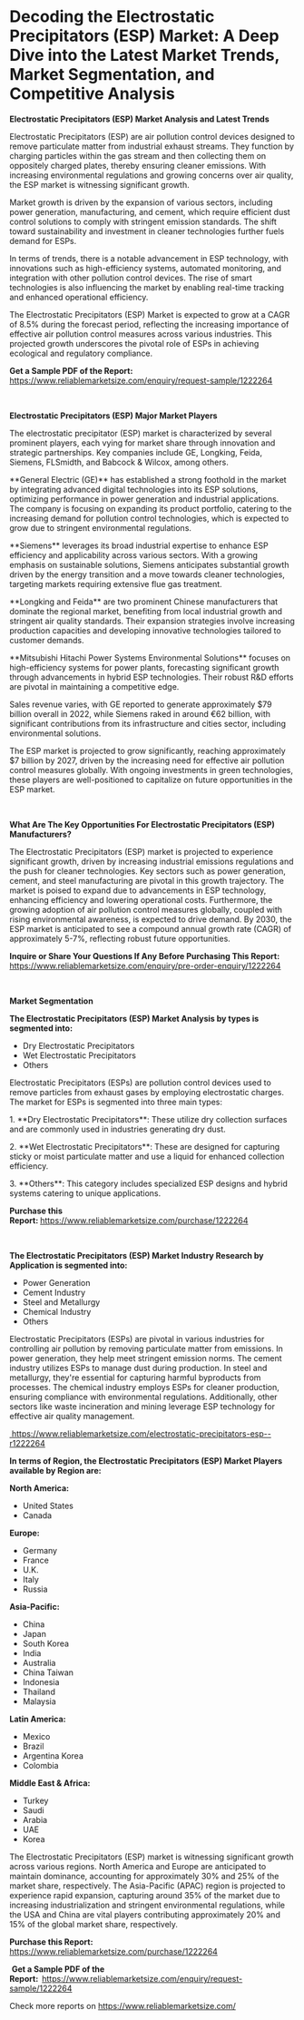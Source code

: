 <p><h1>Decoding the Electrostatic Precipitators (ESP) Market: A Deep Dive into the Latest Market Trends, Market Segmentation, and Competitive Analysis</h1></p><p><strong>Electrostatic Precipitators (ESP) Market Analysis and Latest Trends</strong></p>
<p><p>Electrostatic Precipitators (ESP) are air pollution control devices designed to remove particulate matter from industrial exhaust streams. They function by charging particles within the gas stream and then collecting them on oppositely charged plates, thereby ensuring cleaner emissions. With increasing environmental regulations and growing concerns over air quality, the ESP market is witnessing significant growth. </p><p>Market growth is driven by the expansion of various sectors, including power generation, manufacturing, and cement, which require efficient dust control solutions to comply with stringent emission standards. The shift toward sustainability and investment in cleaner technologies further fuels demand for ESPs. </p><p>In terms of trends, there is a notable advancement in ESP technology, with innovations such as high-efficiency systems, automated monitoring, and integration with other pollution control devices. The rise of smart technologies is also influencing the market by enabling real-time tracking and enhanced operational efficiency. </p><p>The Electrostatic Precipitators (ESP) Market is expected to grow at a CAGR of 8.5% during the forecast period, reflecting the increasing importance of effective air pollution control measures across various industries. This projected growth underscores the pivotal role of ESPs in achieving ecological and regulatory compliance.</p></p>
<p><strong>Get a Sample PDF of the Report:&nbsp;</strong> <a href="https://www.reliablemarketsize.com/enquiry/request-sample/1222264?utm_campaign=2941&utm_medium=2&utm_source=Github&utm_content=ia&utm_term=11042025&utm_id=electrostatic-precipitators-esp">https://www.reliablemarketsize.com/enquiry/request-sample/1222264</a></p>
<p>&nbsp;</p>
<p><strong>Electrostatic Precipitators (ESP) Major Market Players</strong></p>
<p><p>The electrostatic precipitator (ESP) market is characterized by several prominent players, each vying for market share through innovation and strategic partnerships. Key companies include GE, Longking, Feida, Siemens, FLSmidth, and Babcock & Wilcox, among others.</p><p>**General Electric (GE)** has established a strong foothold in the market by integrating advanced digital technologies into its ESP solutions, optimizing performance in power generation and industrial applications. The company is focusing on expanding its product portfolio, catering to the increasing demand for pollution control technologies, which is expected to grow due to stringent environmental regulations.</p><p>**Siemens** leverages its broad industrial expertise to enhance ESP efficiency and applicability across various sectors. With a growing emphasis on sustainable solutions, Siemens anticipates substantial growth driven by the energy transition and a move towards cleaner technologies, targeting markets requiring extensive flue gas treatment.</p><p>**Longking and Feida** are two prominent Chinese manufacturers that dominate the regional market, benefiting from local industrial growth and stringent air quality standards. Their expansion strategies involve increasing production capacities and developing innovative technologies tailored to customer demands.</p><p>**Mitsubishi Hitachi Power Systems Environmental Solutions** focuses on high-efficiency systems for power plants, forecasting significant growth through advancements in hybrid ESP technologies. Their robust R&D efforts are pivotal in maintaining a competitive edge.</p><p>Sales revenue varies, with GE reported to generate approximately $79 billion overall in 2022, while Siemens raked in around €62 billion, with significant contributions from its infrastructure and cities sector, including environmental solutions.</p><p>The ESP market is projected to grow significantly, reaching approximately $7 billion by 2027, driven by the increasing need for effective air pollution control measures globally. With ongoing investments in green technologies, these players are well-positioned to capitalize on future opportunities in the ESP market.</p></p>
<p>&nbsp;</p>
<p><strong>What Are The Key Opportunities For Electrostatic Precipitators (ESP) Manufacturers?</strong></p>
<p><p>The Electrostatic Precipitators (ESP) market is projected to experience significant growth, driven by increasing industrial emissions regulations and the push for cleaner technologies. Key sectors such as power generation, cement, and steel manufacturing are pivotal in this growth trajectory. The market is poised to expand due to advancements in ESP technology, enhancing efficiency and lowering operational costs. Furthermore, the growing adoption of air pollution control measures globally, coupled with rising environmental awareness, is expected to drive demand. By 2030, the ESP market is anticipated to see a compound annual growth rate (CAGR) of approximately 5-7%, reflecting robust future opportunities.</p></p>
<p><strong>Inquire or Share Your Questions If Any Before Purchasing This Report:</strong> <a href="https://www.reliablemarketsize.com/enquiry/pre-order-enquiry/1222264?utm_campaign=2941&utm_medium=2&utm_source=Github&utm_content=ia&utm_term=11042025&utm_id=electrostatic-precipitators-esp">https://www.reliablemarketsize.com/enquiry/pre-order-enquiry/1222264</a></p>
<p>&nbsp;</p>
<p><strong>Market Segmentation</strong></p>
<p><strong>The Electrostatic Precipitators (ESP) Market Analysis by types is segmented into:</strong></p>
<p><ul><li>Dry Electrostatic Precipitators</li><li>Wet Electrostatic Precipitators</li><li>Others</li></ul></p>
<p><p>Electrostatic Precipitators (ESPs) are pollution control devices used to remove particles from exhaust gases by employing electrostatic charges. The market for ESPs is segmented into three main types: </p><p>1. **Dry Electrostatic Precipitators**: These utilize dry collection surfaces and are commonly used in industries generating dry dust.</p><p>2. **Wet Electrostatic Precipitators**: These are designed for capturing sticky or moist particulate matter and use a liquid for enhanced collection efficiency.</p><p>3. **Others**: This category includes specialized ESP designs and hybrid systems catering to unique applications.</p></p>
<p><strong>Purchase this Report:&nbsp;</strong><a href="https://www.reliablemarketsize.com/purchase/1222264?utm_campaign=2941&utm_medium=2&utm_source=Github&utm_content=ia&utm_term=11042025&utm_id=electrostatic-precipitators-esp">https://www.reliablemarketsize.com/purchase/1222264</a></p>
<p>&nbsp;</p>
<p><strong>The Electrostatic Precipitators (ESP) Market Industry Research by Application is segmented into:</strong></p>
<p><ul><li>Power Generation</li><li>Cement Industry</li><li>Steel and Metallurgy</li><li>Chemical Industry</li><li>Others</li></ul></p>
<p><p>Electrostatic Precipitators (ESPs) are pivotal in various industries for controlling air pollution by removing particulate matter from emissions. In power generation, they help meet stringent emission norms. The cement industry utilizes ESPs to manage dust during production. In steel and metallurgy, they're essential for capturing harmful byproducts from processes. The chemical industry employs ESPs for cleaner production, ensuring compliance with environmental regulations. Additionally, other sectors like waste incineration and mining leverage ESP technology for effective air quality management.</p></p>
<p><a href="https://www.reliablemarketsize.com/electrostatic-precipitators-esp--r1222264?utm_campaign=2941&utm_medium=2&utm_source=Github&utm_content=ia&utm_term=11042025&utm_id=electrostatic-precipitators-esp">&nbsp;https://www.reliablemarketsize.com/electrostatic-precipitators-esp--r1222264</a></p>
<p><strong>In terms of Region, the Electrostatic Precipitators (ESP) Market Players available by Region are:</strong></p>
<p>
    <p> <strong> North America: </strong>
        <ul>
            <li>United States</li>
            <li>Canada</li>
        </ul>
        </p> 
    <p> <strong> Europe: </strong>
        <ul>
            <li>Germany</li>
            <li>France</li>
            <li>U.K.</li>
            <li>Italy</li>
            <li>Russia</li>
        </ul>
        </p> 
    <p> <strong> Asia-Pacific: </strong>
        <ul>
            <li>China</li>
            <li>Japan</li>
            <li>South Korea</li>
            <li>India</li>
            <li>Australia</li>
            <li>China Taiwan</li>
            <li>Indonesia</li>
            <li>Thailand</li>
            <li>Malaysia</li>
        </ul>
        </p> 
    <p> <strong> Latin America: </strong>
        <ul>
            <li>Mexico</li>
            <li>Brazil</li>
            <li>Argentina Korea</li>
            <li>Colombia</li>
        </ul>
        </p> 
    <p> <strong> Middle East & Africa: </strong>
        <ul>
            <li>Turkey</li>
            <li>Saudi</li>
            <li>Arabia</li>
            <li>UAE</li>
            <li>Korea</li>
        </ul>
    </p>
    </p>
<p><p>The Electrostatic Precipitators (ESP) market is witnessing significant growth across various regions. North America and Europe are anticipated to maintain dominance, accounting for approximately 30% and 25% of the market share, respectively. The Asia-Pacific (APAC) region is projected to experience rapid expansion, capturing around 35% of the market due to increasing industrialization and stringent environmental regulations, while the USA and China are vital players contributing approximately 20% and 15% of the global market share, respectively.</p></p>
<p><strong>Purchase this Report: </strong><a href="https://www.reliablemarketsize.com/purchase/1222264?utm_campaign=2941&utm_medium=2&utm_source=Github&utm_content=ia&utm_term=11042025&utm_id=electrostatic-precipitators-esp">https://www.reliablemarketsize.com/purchase/1222264</a></p>
<p>&nbsp;<strong>Get a Sample PDF of the Report:&nbsp;&nbsp;</strong><a href="https://www.reliablemarketsize.com/enquiry/request-sample/1222264?utm_campaign=2941&utm_medium=2&utm_source=Github&utm_content=ia&utm_term=11042025&utm_id=electrostatic-precipitators-esp">https://www.reliablemarketsize.com/enquiry/request-sample/1222264</a></p>
<p><strong></strong></p>
<p>Check more reports on <a href="https://www.reliablemarketsize.com/?utm_campaign=2941&utm_medium=2&utm_source=Github&utm_content=ia&utm_term=11042025&utm_id=electrostatic-precipitators-esp">https://www.reliablemarketsize.com/</a></p>